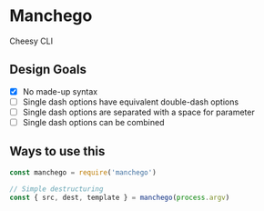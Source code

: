 # Manchego
Cheesy CLI

## Design Goals
- [x] No made-up syntax
- [ ] Single dash options have equivalent double-dash options
- [ ] Single dash options are separated with a space for parameter
- [ ] Single dash options can be combined

## Ways to use this
```js
const manchego = require('manchego')

// Simple destructuring
const { src, dest, template } = manchego(process.argv)

```
